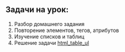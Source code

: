 ## Задачи на урок:

1. Разбор домашнего задания
2. Повторение элементов, тегов, атрибутов
3. Изучение списков и таблиц
4. Решение задачи [html_table_ul](https://github.com/AlisherKhamidov/html_table_ul)













